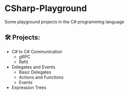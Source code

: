 # CSharp-Playground
Some playground projects in the C# programming language

## 🛠️ Projects:
- C# to C# Communication
  * gRPC
  * Refit
- Delegates and Events
  * Basic Delegates
  * Actions and Functions
  * Events
- Expression Trees
